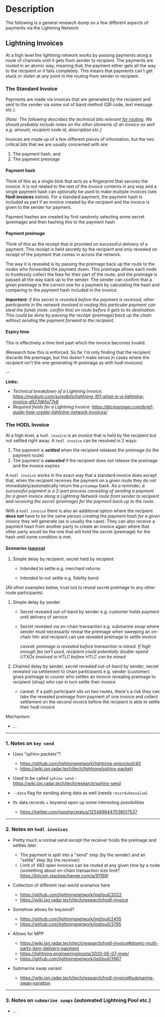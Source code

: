 # Description

The following is a general research dump on a few different aspects of payments via the Lightning Network


## Lightning Invoices

At a high level the lightning network works by passing payments along a route of channels until it gets from sender to recipient. The payments are routed in an atomic way, meaning that, the payment either gets all the way to the recipient or it fails completely. This means that payments can't get stuck or stolen at any point in the routing from sender to recipient.

### The Standard Invoice

Payments are made via invoices that are generated by the recipient and sent to the sender via some out of band method (QR code, text message etc.).

_[Note: The following describes the technical bits relevant [for routing](https://github.com/lnbook/lnbook/blob/adbd2efbad97323c587fb3c6efee7ebd03392993/routing.asciidoc). We should probably include notes on the other elements of an invoice as well e.g. amount, recipient node id, description etc.]_

Invoices are made up of a few different pieces of information, but the two critical bits that we are usually concerned with are:
1. The payment hash, and
1. The payment preimage

#### Payment hash
Think of this as a single blob that acts as a fingerprint that secures the invoice. It is not related to the rest of the invoice contents in any way and a single payment hash can optionally be used to make multiple invoices (see **Hodl invoices** below). For a standard payment, the payment hash is included as part if an invoice created by the recipient and the invoice is given to the sender for payment.

Payment hashes are created by first randomly selecting some secret (preimage) and then hashing this to the payment hash.

#### Payment preimage
Think of this as the receipt that is provided on successful delivery of a payment. This receipt is held secretly by the recipient and only revealed on receipt of the payment that comes in across the network.

The way it is revealed is by passing the preimage back up the route to the nodes who forwarded the payment down. This preimage allows each node to trustlessly collect the fees for their part of the route, and the preimage is passed all the way back up to the sender. The sender can confirm that a given preimage is the correct one for a payment by calculating the hash and comparing to the payment hash included in the invoice.

_**Important:** if this secret is revealed before the payment is received, other participants in the network involved in routing this particular payment can steal the funds (note: confim this) en route before it gets to its destination. This could be done by passing the receipt (preimage) back up the chain without sending the payment forward to the recipient._

#### Expiry time
This is effectively a time limit past which the invoice becomes invalid.

(Research how this is enforced. So far I'm only finding that the recipient discards the preimage, but this doesn't make sense in cases where the recipient isn't the one generating th preimage as with hodl invoices)


--

**_Links:_**
- _Technical breakdown of a Lightning Invoice: https://medium.com/suredbits/lightning-101-what-is-a-lightning-invoice-d527db1a77e6_
- _Required fields for a Lightning Invoice: https://btcmanager.com/brief-guide-how-create-lightning-network-invoices/_

### The HODL Invoice

At a high level, a `hodl invoice` is an invoice that is held by the recipient but not settled right away. A `hodl invoice` can be resolved in 2 ways:
1. The payment is **_settled_** when the recipient releases the preimage (to the payment route)
1. The payment is **_canceled_** if the recipient does not release the preimage and the invoice expires

A `hodl invoice` works in the exact way that a standard invoice does except that, when the recipient receives the payment on a given route they do not immediately/automatically return the `preimage` back. _As a reminder, a successful payment is a 2-part process consisting of sending a payment for a given invoice along a Lightning Network route from sender to recipient and receiving the secret (preimage) for the payment back up to the route._

With a `hodl invoice` there is also an addiitonal option where the recipient **_does not_** have to be the same person _creating the payment hash for a given invoice_ they will generate (as is usually the case). They can also receive a payment hash from another party to create an invoice again where that other party would be the one that will hold the secret (preimage) for the hash until some condition is met. 

#### Scenarios ([source](https://wiki.ion.radar.tech/tech/research/hodl-invoice))

1. Simple delay by recipient, secret held by recipient

    - Intended to settle
        e.g. merchant returns

    - Intended to not settle
        e.g. fidelity bond

(All other examples below, trust not to reveal secret preimage to any other route participants)

1. Simple delay by sender

    - Secret revealed out-of-band by sender
        e.g. customer holds payment until delivery of service

    - Secret revealed via on-chain transaction
        e.g. submarine swap where sender must necessarily reveal the preimage when sweeping an on-chain htlc and recipient can use revealed preimage to settle invoice

        _caveat: preimage is revealed before transaction is mined. If high enough fee isn't used, recipient could potentially double-spend UTXOs involved in HTLC before HTLC can be mined_

1. Chained delay by sender, secret revealed out-of-band by sender, secret revealed via settlement to chain participants
    e.g. sender (customer) gives preimage to courier who settles an invoice revealing preimage to recipient (shop) who can in turn settle their invoice

    - caveat: if a path participant sits on two routes, there's a risk they can take the revealed preimage from payment of one invoice and collect settlement on the second invoice before the recipient is able to settle their hodl invoice





Mechanism:
- ...


---

### 1. Notes on `key send`

- Uses “sphinx packets”?
    - https://github.com/lightningnetwork/lightning-onion/pull/40
    - https://wiki.ion.radar.tech/tech/lightning/sphinx-packet)


- Used to be called `sphinx send`
    -https://wiki.ion.radar.tech/tech/research/sphinx-send


 - `--data` flag for sending along data as well (needs `record=hexvalue`)

- tlv data records + keysend open up some interesting possibilities
    - https://twitter.com/joostjgr/status/1234896447038017537


---

### 2. Notes on `hodl invoices`


- Pretty much a normal send except the receiver holds the preimage and settles later
    - The payment is split into a "send" step (by the sender) and an "settle" step (by the receiver)
    - Limit of 483 open invoices can be routed at any given time by a node (something about on-chain transaction size limit? https://bitcoin.stackexchange.com/a/91169)

- Collection of different real-world scenarios here
    - https://github.com/lightningnetwork/lnd/pull/2022
    - https://wiki.ion.radar.tech/tech/research/hodl-invoice


- Somehow allows for keysend?
    - https://github.com/lightningnetwork/lnd/pull/2455
    - https://github.com/lightningnetwork/lnd/pull/3795


- Allows for MPP
    - https://wiki.ion.radar.tech/tech/research/hodl-invoice#atomic-multi-party-item-delivery-payment
    - https://lightning.engineering/posts/2020-05-07-mpp/
    - https://github.com/lightningnetwork/lnd/pull/3967

- Submarine swap variant
    - https://wiki.ion.radar.tech/tech/research/hodl-invoice#submarine-swap-variation


---
### 3. Notes on `submarine swaps` (automated Lightning Pool etc.)

- ...